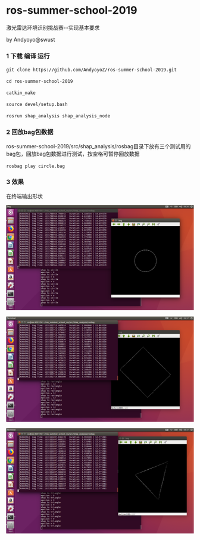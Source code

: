 # ros-summer-school-2019
激光雷达环境识别挑战赛--实现基本要求

by Andyoyo@swust

### 1 下载 编译 运行

`git clone https://github.com/AndyoyoZ/ros-summer-school-2019.git`

`cd ros-summer-school-2019`

`catkin_make`

`source devel/setup.bash`

`rosrun shap_analysis shap_analysis_node`

### 2 回放bag包数据

ros-summer-school-2019/src/shap_analysis/rosbag目录下放有三个测试用的bag包，回放bag包数据进行测试，按空格可暂停回放数据

`rosbag play circle.bag`

### 3 效果

在终端输出形状

![circle](https://github.com/AndyoyoZ/ros-summer-school-2019/blob/master/screenshot/1.png) 

![rectangle](https://github.com/AndyoyoZ/ros-summer-school-2019/blob/master/screenshot/2.png) 

![triangle](https://github.com/AndyoyoZ/ros-summer-school-2019/blob/master/screenshot/3.png) 
